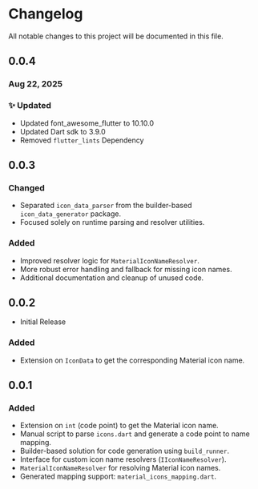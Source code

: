 # Changelog

All notable changes to this project will be documented in this file.

## 0.0.4

### Aug 22, 2025

### ✨ Updated

- Updated font_awesome_flutter to 10.10.0
- Updated Dart sdk to 3.9.0
- Removed `flutter_lints` Dependency

## 0.0.3

### Changed

* Separated `icon_data_parser` from the builder-based `icon_data_generator` package.
* Focused solely on runtime parsing and resolver utilities.

### Added

* Improved resolver logic for `MaterialIconNameResolver`.
* More robust error handling and fallback for missing icon names.
* Additional documentation and cleanup of unused code.

## 0.0.2

* Initial Release

### Added

* Extension on `IconData` to get the corresponding Material icon name.

## 0.0.1

### Added

* Extension on `int` (code point) to get the Material icon name.
* Manual script to parse `icons.dart` and generate a code point to name mapping.
* Builder-based solution for code generation using `build_runner`.
* Interface for custom icon name resolvers (`IIconNameResolver`).
* `MaterialIconNameResolver` for resolving Material icon names.
* Generated mapping support: `material_icons_mapping.dart`.
